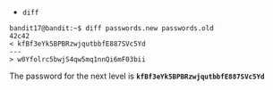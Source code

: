 - `diff`

```
bandit17@bandit:~$ diff passwords.new passwords.old 
42c42
< kfBf3eYk5BPBRzwjqutbbfE887SVc5Yd
---
> w0Yfolrc5bwjS4qw5mq1nnQi6mF03bii
```

The password for the next level is **`kfBf3eYk5BPBRzwjqutbbfE887SVc5Yd`**